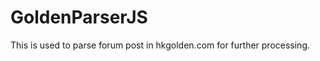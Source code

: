 GoldenParserJS
==============

This is used to parse forum post in hkgolden.com for further processing.
